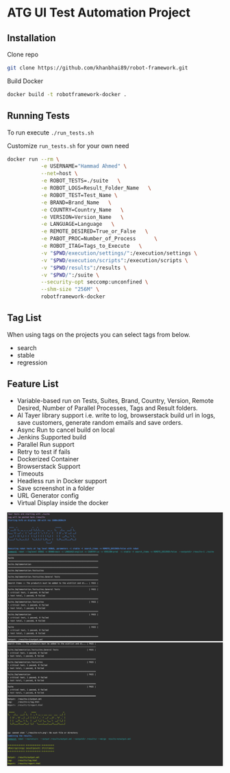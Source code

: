 # ATG UI Test Automation Project

## Installation

Clone repo 
  
```bash
git clone https://github.com/khanbhai89/robot-framework.git
```

Build Docker

```bash
docker build -t robotframework-docker .
```

## Running Tests

To run execute `./run_tests.sh`

Customize `run_tests.sh` for your own need

```bash
docker run --rm \
           -e USERNAME="Hammad Ahmed" \
           --net=host \
           -e ROBOT_TESTS=./suite   \
           -e ROBOT_LOGS=Result_Folder_Name   \
           -e ROBOT_TEST=Test_Name \
           -e BRAND=Brand_Name   \
           -e COUNTRY=Country_Name   \
           -e VERSION=Version_Name   \
           -e LANGUAGE=Language   \
           -e REMOTE_DESIRED=True_or_False   \
           -e PABOT_PROC=Number_of_Process      \
           -e ROBOT_ITAG=Tags_to_Execute   \
           -v "$PWD/execution/settings/":/execution/settings \
           -v "$PWD/execution/scripts":/execution/scripts \
           -v "$PWD/results":/results \
           -v "$PWD/":/suite \
           --security-opt seccomp:unconfined \
           --shm-size "256M" \
           robotframework-docker
```


## Tag List

When using tags on the projects you can select tags from below.

- search
- stable
- regression

## Feature List

- Variable-based run on Tests, Suites, Brand, Country, Version, Remote Desired, Number of Parallel Processes, Tags and Result folders.
- Al Tayer library support i.e. write to log, browserstack build url in logs, save customers, generate random emails and save orders. 
- Async Run to cancel build on local
- Jenkins Supported build
- Parallel Run support
- Retry to test if fails
- Dockerized Container
- Browserstack Support
- Timeouts
- Headless run in Docker support
- Save screenshot in a folder
- URL Generator config
- Virtual Display inside the docker

![alt text](https://github.com/altayer-digital/Robotframework-Docker/blob/master/tmp/Screen%20Shot%202019-04-11%20at%2012.06.25%20AM.png)
![alt text](https://github.com/altayer-digital/Robotframework-Docker/blob/master/tmp/Screen%20Shot%202019-04-11%20at%2012.06.45%20AM.png)
